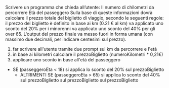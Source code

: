 Scrivere un programma che chieda all’utente:
Il numero di chilometri da percorrere
Età del passeggero
Sulla base di queste informazioni dovrà calcolare il prezzo totale del biglietto di viaggio, secondo le seguenti regole:
il prezzo del biglietto è definito in base ai km (0.21 € al km)
va applicato uno sconto del 20% per i minorenni
va applicato uno sconto del 40% per gli over 65.
L'output del prezzo finale va messo fuori in forma umana (con massimo due decimali, per indicare centesimi sul prezzo).

1. far scrivere all'utente tramite due prompt sui km da percorrere e l'età
2. in base ai kilometri calcolare il prezzoBiglietto (numeroKilometri \* 0,21€)
3. applicare uno sconto in base all'età del passeggero

- SE (passeggeroEta < 18) si applica lo sconto del 20% sul prezzoBiglietto
  - ALTRIMENTI SE (passeggeroEta > 65) si applica lo sconto del 40% sul prezzoBiglietto
    sul prezzoBiglietto sul prezzoBiglietto

